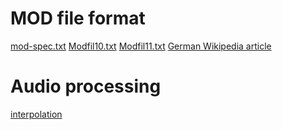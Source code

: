 # MOD file format

[mod-spec.txt](https://eblong.com/zarf/blorb/mod-spec.txt)
[Modfil10.txt](http://lclevy.free.fr/mo3/mod.txt)
[Modfil11.txt](https://raw.githubusercontent.com/cmatsuoka/libxmp/c5df8ece33c15ad353e809e52add41a957ab74d0/docs/formats/Modfil11.txt)
[German Wikipedia article](https://de.wikipedia.org/wiki/Tracker_(Musik))

# Audio processing

[interpolation](https://stackoverflow.com/questions/1125666/how-do-you-do-bicubic-or-other-non-linear-interpolation-of-re-sampled-audio-da)